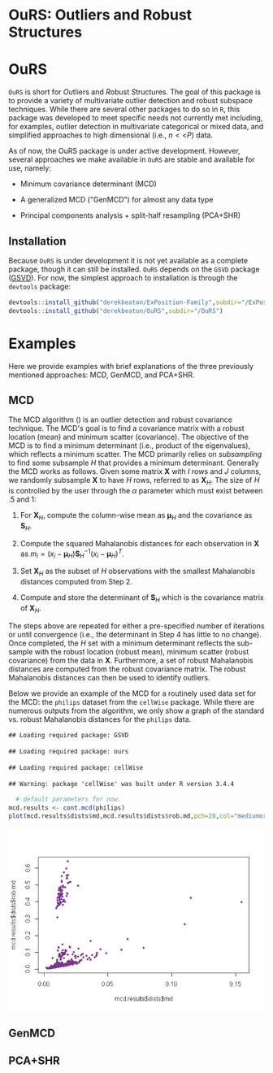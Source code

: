 OuRS: Outliers and Robust Structures
================

OuRS
====

`OuRS` is short for *Ou*tliers and *R*obust *S*tructures. The goal of this package is to provide a variety of multivariate outlier detection and robust subspace techniques. While there are several other packages to do so in `R`, this package was developed to meet specific needs not currently met including, for examples, outlier detection in multivariate categorical or mixed data, and simplified approaches to high dimensional (i.e., *n* &lt; &lt;*P*) data.

As of now, the OuRS package is under active development. However, several approaches we make available in `OuRS` are stable and available for use, namely:

-   Minimum covariance determinant (MCD)

-   A generalized MCD ("GenMCD") for almost any data type

-   Principal components analysis + split-half resampling (PCA+SHR)

Installation
------------

Because `OuRS` is under development it is not yet available as a complete package, though it can still be installed. `OuRS` depends on the `GSVD` package ([GSVD](https://github.com/derekbeaton/ExPosition-Family/tree/master/ExPosition2/GSVD)). For now, the simplest approach to installation is through the `devtools` package:

``` r
devtools::install_github("derekbeaton/ExPosition-Family",subdir="/ExPosition2/GSVD/Package")
devtools::install_github("derekbeaton/OuRS",subdir="/OuRS")
```

Examples
========

Here we provide examples with brief explanations of the three previously mentioned approaches: MCD, GenMCD, and PCA+SHR.

MCD
---

The MCD algorithm () is an outlier detection and robust covariance technique. The MCD's goal is to find a covariance matrix with a robust location (mean) and minimum scatter (covariance). The objective of the MCD is to find a minimum determinant (i.e., product of the eigenvalues), which reflects a minimum scatter. The MCD primarily relies on *subsampling* to find some subsample *H* that provides a minimum determinant. Generally the MCD works as follows. Given some matrix **X** with *I* rows and *J* columns, we randomly subsample **X** to have *H* rows, referred to as **X**<sub>*H*</sub>. The size of *H* is controlled by the user through the *α* parameter which must exist between .5 and 1:

1.  For **X**<sub>*H*</sub>, compute the column-wise mean as **μ**<sub>*H*</sub> and the covariance as **S**<sub>*H*</sub>.

2.  Compute the squared Mahalanobis distances for each observation in **X** as *m*<sub>*i*</sub> = (*x*<sub>*i*</sub> − **μ**<sub>*H*</sub>)**S**<sub>*H*</sub><sup>−1</sup>(*x*<sub>*i*</sub> − **μ**<sub>*H*</sub>)<sup>*T*</sup>.

3.  Set **X**<sub>*H*</sub> as the subset of *H* observations with the smallest Mahalanobis distances computed from Step 2.

4.  Compute and store the determinant of **S**<sub>*H*</sub> which is the covariance matrix of **X**<sub>*H*</sub>.

The steps above are repeated for either a pre-specified number of iterations or until convergence (i.e., the determinant in Step 4 has little to no change). Once completed, the *H* set with a minimum determinant reflects the sub-sample with the robust location (robust mean), minimum scatter (robust covariance) from the data in **X**. Furthermore, a set of robust Mahalanobis distances are computed from the robust covariance matrix. The robust Mahalanobis distances can then be used to identify outliers.

Below we provide an example of the MCD for a routinely used data set for the MCD: the `philips` dataset from the `cellWise` package. While there are numerous outputs from the algorithm, we only show a graph of the standard vs. robust Mahalanobis distances for the `philips` data.

    ## Loading required package: GSVD

    ## Loading required package: ours

    ## Loading required package: cellWise

    ## Warning: package 'cellWise' was built under R version 3.4.4

``` r
  # default parameters for now.
mcd.results <- cont.mcd(philips)
plot(mcd.results$dists$md,mcd.results$dists$rob.md,pch=20,col="mediumorchid4")
```

![](README_files/figure-markdown_github/unnamed-chunk-3-1.png)

GenMCD
------

PCA+SHR
-------
